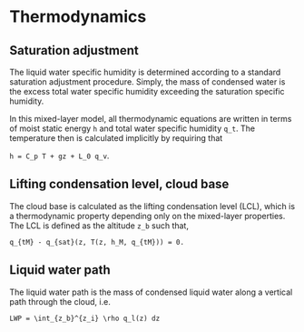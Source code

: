 # Thermodynamics

## Saturation adjustment
The liquid water specific humidity is determined according to a standard saturation adjustment procedure. Simply, the mass of condensed water is the excess total water specific humidity exceeding the saturation specific humidity. 

In this mixed-layer model, all thermodynamic equations are written in terms of moist static energy ``h`` and total water specific humidity ``q_t``. The temperature then is calculated implicitly by requiring that 

``h = C_p T + gz + L_0 q_v``.

## Lifting condensation level, cloud base
The cloud base is calculated as the lifting condensation level (LCL), which is a thermodynamic property depending only on the mixed-layer properties. The LCL is defined as the altitude ``z_b`` such that,

``q_{tM} - q_{sat}(z, T(z, h_M, q_{tM})) = 0.``

## Liquid water path
The liquid water path is the mass of condensed liquid water along a vertical path through the cloud, i.e.

``LWP = \int_{z_b}^{z_i} \rho q_l(z) dz``
